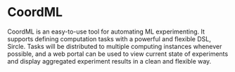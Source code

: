 # CoordML

CoordML is an easy-to-use tool for automating ML experimenting. It supports defining computation tasks with a powerful and flexible DSL, Sircle. Tasks will be distributed to multiple computing instances whenever possible, and a web portal can be used to view current state of experiments and display aggregated experiment results in a clean and flexible way.
